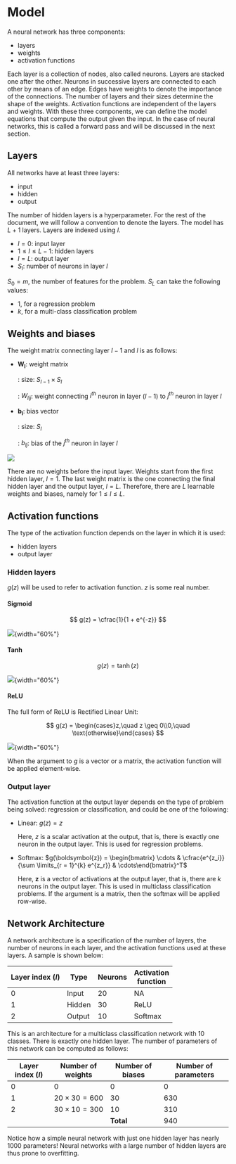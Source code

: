 # Model

A neural network has three components:

- layers
- weights
- activation functions

Each layer is a collection of nodes, also called neurons. Layers are stacked one after the other. Neurons in successive layers are connected to each other by means of an edge. Edges have weights to denote the importance of the connections. The number of layers and their sizes determine the shape of the weights. Activation functions are independent of the layers and weights. With these three components, we can define the model equations that compute the output given the input. In the case of neural networks, this is called a forward pass and will be discussed in the next section.



## Layers

All networks have at least three layers:



- input
- hidden
- output



The number of hidden layers is a hyperparameter. For the rest of the document, we will follow a convention to denote the layers. The model has $L + 1$ layers. Layers are indexed using $l$.



- $l = 0$: input layer
- $1 \leq l \leq L - 1$: hidden layers
- $l = L$: output layer
- $S_l$: number of neurons in layer $l$



$S_0 = m$, the number of features for the problem. $S_L$ can take the following values:



- $1$, for a regression problem
- $k$, for a multi-class classification problem





## Weights and biases

The weight matrix connecting layer $l - 1$ and $l$ is as follows:

- $\boldsymbol{W_l}$: weight matrix
  
  : size: $S_{l - 1} \times S_{l}$
  
  : $W_{lij}$: weight connecting $i^{th}$ neuron in layer $(l - 1)$ to $j^{th}$ neuron in layer $l$
  
- $\boldsymbol{b_l}$: bias vector
  
  : size: $S_l$
  
  : $b_{lj}$: bias of the $j^{th}$ neuron in layer $l$



![](/assets/images/img_17.svg)



There are no weights before the input layer. Weights start from the first hidden layer, $l = 1$. The last weight matrix is the one connecting the final hidden layer and the output layer, $l = L$. Therefore, there are $L$  learnable weights and biases, namely for $1 \leq l \leq L$.



## Activation functions

The type of the activation function depends on the layer in which it is used:

- hidden layers
- output layer



### Hidden layers

$g(z)$ will be used to refer to activation function. $z$ is some real number.



#### Sigmoid

$$
 g(z) = \cfrac{1}{1 + e^{-z}}
$$



![](/assets/images/img_8.svg){width="60%"}



#### Tanh

$$
g(z) = \tanh(z)
$$



![](/assets/images/img_9.svg){width="60%"}



#### ReLU

The full form of ReLU is Rectified Linear Unit:


$$
g(z) = \begin{cases}z,\quad z \geq 0\\0,\quad \text{otherwise}\end{cases}
$$




![](/assets/images/img_10.svg){width="60%"}



When the argument to $g$ is a vector or a matrix, the activation function will be applied element-wise.



### Output layer

The activation function at the output layer depends on the type of problem being solved: regression or classification, and could be one of the following:

- Linear: $g(z) = z$

  Here, $z$ is a scalar activation at the output, that is, there is exactly one neuron in the output layer. This is used for regression problems.

  

- Softmax: $g(\boldsymbol{z}) = \begin{bmatrix} \cdots & \cfrac{e^{z_i}}{\sum \limits_{r = 1}^{k} e^{z_r}} & \cdots\end{bmatrix}^T$

  Here, $\boldsymbol{z}$ is a vector of activations at the output layer, that is, there are $k$ neurons in the output layer. This is used in multiclass classification problems. If the argument is a matrix, then the softmax will be applied row-wise.



## Network Architecture

A network architecture is a specification of the number of layers, the number of neurons in each layer, and the activation functions used at these layers. A sample is shown below:

| Layer index ($l$) | Type   | Neurons | Activation<br>function |
| ----------------- | ------ | ------- | ---------------------- |
| $0$               | Input  | $20$    | NA                     |
| $1$               | Hidden | $30$    | ReLU                   |
| $2$               | Output | $10$    | Softmax                |

This is an architecture for a multiclass classification network with $10$ classes. There is exactly one hidden layer. The number of parameters of this network can be computed as follows:

| Layer index ($l$) | Number of weights    | Number of biases | Number of parameters |
| ----------------- | -------------------- | ---------------- | -------------------- |
| $0$               | $0$                  | $0$              | $0$                  |
| $1$               | $20 \times 30 = 600$ | $30$             | $630$                |
| $2$               | $30 \times 10 = 300$ | $10$             | $310$                |
|                   |                      | **Total**        | $940$                |

Notice how a simple neural network with just one hidden layer has nearly $1000$ parameters! Neural networks with a large number of hidden layers are thus prone to overfitting. 

